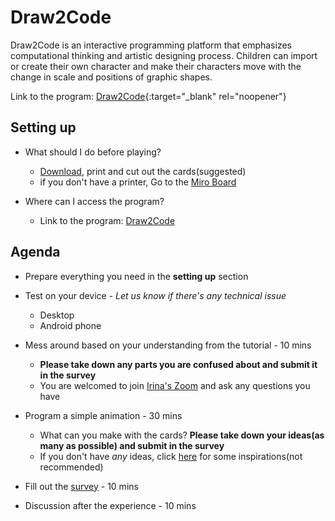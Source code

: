 # Draw2Code

  Draw2Code is an interactive programming platform that emphasizes computational thinking and artistic designing process. Children can import or create their own character and make their characters move with the change in scale and positions of graphic shapes. 

Link to the program: [Draw2Code](http://hyejinim.github.io/draw2code){:target="_blank" rel="noopener"}



## Setting up

- What should I do before playing?

  - [Download](https://drive.google.com/file/d/10c_uHJ3ezQ0bBPEG6-6y61mTzIK5m8eY/view?usp=sharing), print and cut out the cards(suggested)
  - if you don't have a printer, Go to the [Miro Board](https://miro.com/app/board/o9J_ko0adOg=/)

- Where can I access the program?

  - Link to the program: [Draw2Code](http://hyejinim.github.io/draw2code)

  

## Agenda

- Prepare everything you need in the **setting up** section 

- Test on your device - *Let us know if there's any technical issue*

  - Desktop 
  - Android phone

- Mess around based on your understanding from the tutorial  - 10 mins

  - **Please take down any parts you are confused about and submit it in the survey**
  - You are welcomed to join [Irina's Zoom](https://tufts.zoom.us/j/8240202549#success) and ask any questions you have

- Program a simple animation - 30 mins

  - What can you make with the cards? **Please take down your ideas(as many as possible) and submit in the survey**
  - If you don't have *any* ideas, click [here](https://docs.google.com/document/d/1bHBShg13TFhTErruXkIbynvSGfJyzOdNG26JPrGvIqY/edit?usp=sharing) for some inspirations(not recommended)

- Fill out the [survey](https://forms.gle/j8tQrkCdT2FUnBbo6) - 10 mins

- Discussion after the experience - 10 mins

  

  
